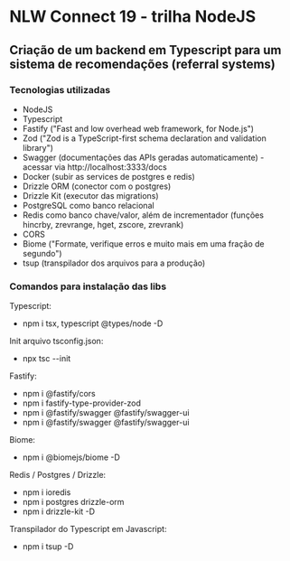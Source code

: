 # NLW Connect 19 - trilha NodeJS
## Criação de um backend em Typescript para um sistema de recomendações (referral systems)

### Tecnologias utilizadas
- NodeJS
- Typescript
- Fastify ("Fast and low overhead web framework, for Node.js")
- Zod ("Zod is a TypeScript-first schema declaration and validation library")
- Swagger (documentações das APIs geradas automaticamente) - acessar via http://localhost:3333/docs
- Docker (subir as services de postgres e redis)
- Drizzle ORM (conector com o postgres)
- Drizzle Kit (executor das migrations)
- PostgreSQL como banco relacional
- Redis como banco chave/valor, além de incrementador (funções hincrby, zrevrange, hget, zscore, zrevrank)
- CORS
- Biome ("Formate, verifique erros e muito mais em uma fração de segundo")
- tsup (transpilador dos arquivos para a produção)

### Comandos para instalação das libs

Typescript: 
- npm i tsx, typescript @types/node -D

Init arquivo tsconfig.json:
- npx tsc --init

Fastify:
- npm i @fastify/cors
- npm i fastify-type-provider-zod
- npm i @fastify/swagger @fastify/swagger-ui
- npm i @fastify/swagger @fastify/swagger-ui

Biome:
- npm i @biomejs/biome -D

Redis / Postgres / Drizzle:
- npm i ioredis
- npm i postgres drizzle-orm
- npm i drizzle-kit -D

Transpilador do Typescript em Javascript:
- npm i tsup -D